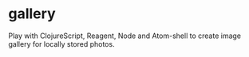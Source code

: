 # gallery
Play with ClojureScript, Reagent, Node and Atom-shell to create image gallery for locally stored photos.
